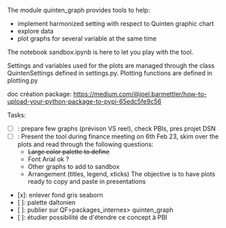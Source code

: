 The module quinten_graph provides tools to help:
- implement harmonized setting with respect to Quinten graphic chart
- explore data
- plot graphs for several variable at the same time

The notebook sandbox.ipynb is here to let you play with the tool.

Settings and variables used for the plots are managed through the class QuintenSettings defined in settings.py.
Plotting functions are defined in plotting.py

doc création package:
https://medium.com/@joel.barmettler/how-to-upload-your-python-package-to-pypi-65edc5fe9c56

Tasks:
- [ ] : prepare few graphs (prévison VS reel), check PBIs, pres projet DSN
- [ ] : Present the tool during finance meeting on 6th Feb 23, skim over the plots and read through the following questions:
  - ~~Large color palette to define~~
  - Font Arial ok ?
  - Other graphs to add to sandbox
  - Arrangement (titles, legend, xticks) 
The objective is to have plots ready to copy and paste in presentations
- [x]: enlever fond gris seaborn
- [ ]: palette daltonien
- [ ]: publier sur QF>packages_internes>  quinten_graph
- [ ]: étudier possibilité de d'étendre ce concept à PBI
